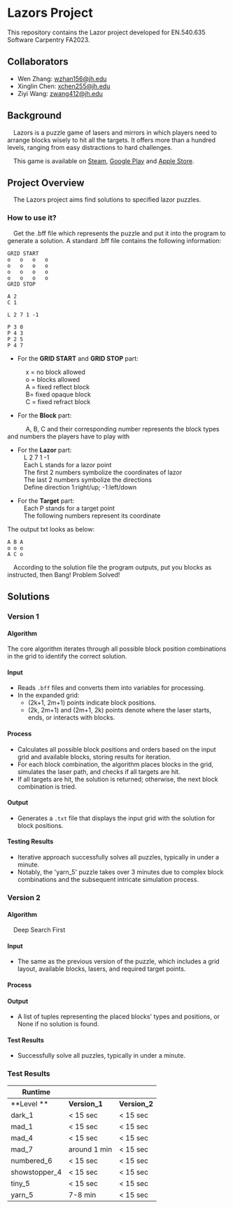 # Lazors Project

This repository contains the Lazor project developed for EN.540.635 Software Carpentry FA2023.

## Collaborators
- Wen Zhang: wzhan156@jh.edu
- Xinglin Chen: xchen255@jh.edu
- Ziyi Wang: zwang412@jh.edu

## Background
&ensp;&ensp;Lazors is a puzzle game of lasers and mirrors in which players need to arrange blocks wisely to hit all
the targets. It offers more than a hundred levels, ranging from easy distractions to hard challenges.
   
&ensp;&ensp;This game is available on [Steam](https://steamcommunity.com/app/341290), 
[Google Play](https://play.google.com/store/apps/details?id=net.pyrosphere.lazors&hl=en&pli=1) 
and [Apple Store](https://apps.apple.com/us/app/lazors/id386458926).

## Project Overview

&ensp;&ensp;The Lazors project aims find solutions to specified lazor puzzles.

### How to use it?
&ensp;&ensp;Get the .bff file which represents the puzzle and put it into the program to generate a solution.
A standard .bff file contains the following information:
```
GRID START
o   o   o   o
o   o   o   o
o   o   o   o
o   o   o   o
GRID STOP

A 2
C 1

L 2 7 1 -1

P 3 0
P 4 3
P 2 5
P 4 7
```
- For the **GRID START** and **GRID STOP** part:    

&ensp;&ensp;&ensp;&ensp;&ensp;&ensp;x = no block allowed   
&ensp;&ensp;&ensp;&ensp;&ensp;&ensp;o = blocks allowed   
&ensp;&ensp;&ensp;&ensp;&ensp;&ensp;A = fixed reflect block   
&ensp;&ensp;&ensp;&ensp;&ensp;&ensp;B= fixed opaque block   
&ensp;&ensp;&ensp;&ensp;&ensp;&ensp;C = fixed refract block  

- For the **Block** part:    

&ensp;&ensp;&ensp;&ensp;&ensp;&ensp;A, B, C and their corresponding number represents 
the block types and numbers the players have to play with

- For the **Lazor** part:   
&ensp;&ensp;L 2 7 1 -1   
&ensp;&ensp;Each L stands for a lazor point    
&ensp;&ensp;The first 2 numbers symbolize the coordinates of lazor   
&ensp;&ensp;The last 2 numbers symbolize the directions    
&ensp;&ensp;Define direction 1:right/up;  -1:left/down    


- For the **Target** part:    
&ensp;&ensp;Each P stands for a target point  
&ensp;&ensp;The following numbers represent its coordinate

The output txt looks as below:
```
A B A
o o o
A C o
```
&ensp;&ensp;According to the solution file the program outputs, put you blocks as instructed,
then Bang! Problem Solved!

## Solutions
### Version 1

#### Algorithm
The core algorithm iterates through all possible block position combinations in the grid to identify the correct solution.

#### Input
- Reads `.bff` files and converts them into variables for processing.
- In the expanded grid:
  - (2k+1, 2m+1) points indicate block positions.
  - (2k, 2m+1) and (2m+1, 2k) points denote where the laser starts, ends, or interacts with blocks.

#### Process
- Calculates all possible block positions and orders based on the input grid and available blocks, storing results for iteration.
- For each block combination, the algorithm places blocks in the grid, simulates the laser path, and checks if all targets are hit.
- If all targets are hit, the solution is returned; otherwise, the next block combination is tried.

#### Output
- Generates a `.txt` file that displays the input grid with the solution for block positions.

#### Testing Results
- Iterative approach successfully solves all puzzles, typically in under a minute.
- Notably, the 'yarn_5' puzzle takes over 3 minutes due to complex block combinations and the subsequent intricate simulation process.


### Version 2
#### Algorithm
&ensp;&ensp;Deep Search First   

#### Input
- The same as the previous version of the puzzle, which includes a grid layout, available blocks, lasers, and required target points.

#### Process

#### Output
- A list of tuples representing the placed blocks' types and positions, or None if no solution is found.

#### Test Results
- Successfully solve all puzzles, typically in under a minute.

### Test Results
| Runtime       |                 |                 |
| ------------- | --------------- | --------------- |
| **Level **        | **Version_1**       | **Version_2**       |
| dark_1        | < 15 sec | < 15 sec  |
| mad_1         | < 15 sec  | < 15 sec |
| mad_4         | < 15 sec  | < 15 sec  |
| mad_7         | around 1 min    | < 15 sec  |
| numbered_6    | < 15 sec  | < 15 sec  |
| showstopper_4 | < 15 sec  | < 15 sec  |
| tiny_5        | < 15 sec  | < 15 sec  |
| yarn_5        | 7-8 min         | < 15 sec  |


